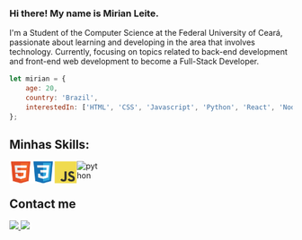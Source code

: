 ### Hi there! My name is Mirian Leite.

I'm a Student of the Computer Science at the Federal University of Ceará, passionate about learning and developing in the area that involves technology. Currently, focusing on topics related to back-end development and front-end web development to become a Full-Stack Developer.

```javascript
let mirian = {
    age: 20,
    country: 'Brazil',
    interestedIn: ['HTML', 'CSS', 'Javascript', 'Python', 'React', 'NodeJS'],
};
```
<!--
 <img height="180em" src="https://github-readme-stats.vercel.app/api?username=miriann&show_icons=true&theme=dracula&include_all_commits=true&count_private=true"/>
 <img height="180em" src="https://github-readme-stats.vercel.app/api/top-langs/?username=miriann&layout=compact&langs_count=7&theme=dracula"/>
-->

## Minhas **Skills**:

<img align="left" alt="html" heigth="30" width="40" src="https://raw.githubusercontent.com/devicons/devicon/master/icons/html5/html5-original.svg">
<img align="left" alt="css" heigth="30" width="40" src="https://raw.githubusercontent.com/devicons/devicon/master/icons/css3/css3-original.svg">
<img align="left" alt="js" heigth="30" width="40" src="https://raw.githubusercontent.com/devicons/devicon/master/icons/javascript/javascript-original.svg">
<img align="left" alt="python" heigth="30" width="40" src="https://cdn.icon-icons.com/icons2/112/PNG/512/python_18894.png"><br>


<br>

## Contact me

<div>
<a href = "mailto:miriannleit@gmail.com">
<img src="https://img.shields.io/badge/-Gmail-%23EA4335?style=for-the-badge&logo=gmail&logoColor=white" target="_blank">
</a>
<a href = "https://www.linkedin.com/in/mirianleit/">
  <img src="https://img.shields.io/badge/LinkedIn-0077B5?style=for-the-badge&logo=linkedin&logoColor=white" target="_blank">
</a>
</div>
